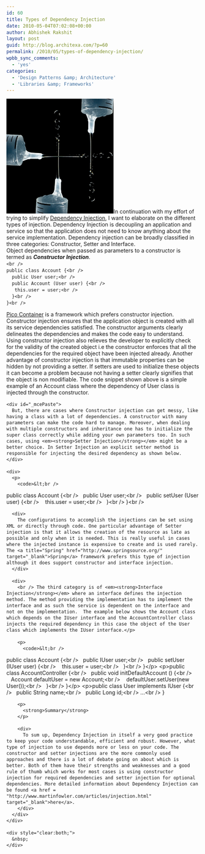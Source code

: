 ```yaml
---
id: 60
title: Types of Dependency Injection
date: 2010-05-04T07:02:08+00:00
author: Abhishek Rakshit
layout: post
guid: http://blog.architexa.com/?p=60
permalink: /2010/05/types-of-dependency-injection/
wpbb_sync_comments:
  - 'yes'
categories:
  - 'Design Patterns &amp; Architecture'
  - 'Libraries &amp; Frameworks'
---
```

<!--S-ButtonZ 1.1.5 Start-->

<div style="float: left; width: 42px; padding-right: 10px; margin: 0 -52px 0 0; position: relative; left: -62px; top: 8px">
</div>

<!--S-ButtonZ 1.1.5 End-->

<div id="_mcePaste">
  <img class="alignright size-full wp-image-61" title="dep_Inj_types" src="assets/uploads/2010/05/dep_Inj_types.jpg" alt="" width="280" height="300" />In continuation with my effort of trying to simplify <a href="http://blog.architexa.com/category/design-patterns-architecture/">Dependency Injection</a>, I want to elaborate on the different types of injection. Dependency Injection is decoupling an application and service so that the application does not need to know anything about the service implementation. Dependency injection can be broadly classified in three categories: Constructor, Setter and Interface.
</div>



<div>
  Object dependencies when passed as parameters to a constructor is termed as <em><strong>Constructor Injection</strong></em>.<br /> <code>&lt;br />
public class Account {&lt;br />
&nbsp;&nbsp;public User user;&lt;br />
&nbsp;&nbsp;public Account (User user) {&lt;br />
&nbsp;&nbsp;&nbsp;this.user = user;&lt;br />
&nbsp;&nbsp;}&lt;br />
}&lt;br />
</code></p> 
  
  <p>
    <a title="Pico Container" href="http://www.picocontainer.org/index.html" target="_blank">Pico Container</a> is a framework which prefers constructor injection. Constructor injection ensures that the application object is created with all its service dependencies satisfied. <!--more-->The constructor arguments clearly delineates the dependencies and makes the code easy to understand. Using constructor injection also relieves the developer to explicitly check for the validity of the created object i.e the constructor enforces that all the dependencies for the required object have been injected already. Another advantage of constructor injection is that immutable properties can be hidden by not providing a setter. If setters are used to initialize these objects it can become a problem because not having a setter clearly signifies that the object is non modifiable. The code snippet shown above is a simple example of an Account class where the dependency of User class is injected through the constructor.</div> 
    
    <div id="_mcePaste">
      But, there are cases where Constructor injection can get messy, like having a class with a lot of dependencies. A constructor with many parameters can make the code hard to manage. Moreover, when dealing with multiple constructors and inheritance one has to initialize the super class correctly while adding your own parameters too. In such cases, using <em><strong>Setter Injection</strong></em> might be a better choice. In Setter Injection an explicit setter method is responsible for injecting the desired dependency as shown below.
    </div>
    
    <div>
      <p>
        <code>&lt;br />
public class Account {&lt;br />
&nbsp;&nbsp;public User user;&lt;br />
&nbsp;&nbsp;public setUser (User user) {&lt;br />
&nbsp;&nbsp;&nbsp;this.user = user;&lt;br />
&nbsp;&nbsp;}&lt;br />
}&lt;br />
</code>
      </p>
      
      <div>
        The configurations to accomplish the injections can be set using XML or directly through code. One particular advantage of Setter injection is that it allows the creation of the resource as late as possible and only when it is needed. This is really useful in cases where the injected instance is expensive to create and is used rarely. The <a title="Spring" href="http://www.springsource.org/" target="_blank">Spring</a> framework prefers this type of injection although it does support constructor and interface injection.
      </div>
      
      <div>
        <br /> The third category is of <em><strong>Interface Injection</strong></em> where an interface defines the injection method. The method providing the implementation has to implement the interface and as such the service is dependent on the interface and not on the implementation.  The example below shows the Account class which depends on the IUser interface and the AccountController class injects the required dependency in this case the object of the User class which implements the IUser interface.</p> 
        
        <p>
          <code>&lt;br />
public class Account {&lt;br />
&nbsp;&nbsp;public IUser user;&lt;br />
&nbsp;&nbsp;public setUser (IUser user) {&lt;br />
&nbsp;&nbsp;&nbsp;this.user = user;&lt;br />
&nbsp;&nbsp;}&lt;br />
}&lt;/p>
&lt;p>public class AccountController {&lt;br />
&nbsp;&nbsp;public void initDefaultAccount () {&lt;br />
&nbsp;&nbsp;&nbsp;Account defaultUser = new Account;&lt;br />
&nbsp;&nbsp;&nbsp;defaultUser.setUser(new User());&lt;br />
&nbsp;&nbsp;}&lt;br />
}&lt;/p>
&lt;p>public class User implements IUser {&lt;br />
&nbsp;&nbsp;public String name;&lt;br />
&nbsp;&nbsp;public Long id;&lt;br />
...&lt;br />
}</code>
        </p>
        
        <p>
          <strong>Summary</strong>
        </p>
        
        <div>
          To sum up, Dependency Injection in itself a very good practice to keep your code understandable, efficient and robust. However, what type of injection to use depends more or less on your code. The constructor and setter injections are the more commonly used approaches and there is a lot of debate going on about which is better. Both of them have their strengths and weaknesses and a good rule of thumb which works for most cases is using constructor injection for required dependencies and setter injection for optional dependencies. More detailed information about Dependency Injection can be found <a href = "http://www.martinfowler.com/articles/injection.html" target="_blank">here</a>.
        </div>
      </div>
    </div>
    
    <div style="clear:both;">
      &nbsp;
    </div>